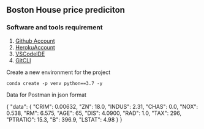 ## Boston House price prediciton

### Software and tools requirement
1. [Github Account](https://github.com/)
2. [HerokuAccount](https://www.heroku.com/)
3. [VSCodeIDE](https://code.visualstudio.com/)
4. [GitCLI](https://git-scm.com/book/en/v2/Getting-Started-The-Command-Line)


Create a new environment for the project

```
conda create -p venv python==3.7 -y
```

Data for Postman in json format

{
	"data": {
		"CRIM": 0.00632,
		"ZN": 18.0,
		"INDUS": 2.31,
		"CHAS": 0.0,
		"NOX": 0.538,
		"RM": 6.575,
		"AGE": 65,
		"DIS": 4.0900,
		"RAD": 1.0,
		"TAX": 296,
		"PTRATIO": 15.3,
		"B": 396.9,
		"LSTAT": 4.98
	}
}